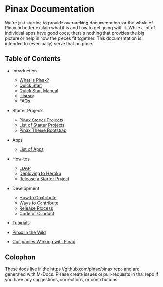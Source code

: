 # Pinax Documentation

We're just starting to provide overarching documentation for the whole of Pinax to better explain what it is and how to get going with it. While a lot of individual apps have good docs, there's nothing that provides the big picture or help in how the pieces fit together. This documentation is intended to (eventually) serve that purpose.


## Table of Contents

  * Introduction
    * [What is Pinax?](what_is_pinax.md)
    * [Quick Start](quick_start.md)
    * [Quick Start Manual](quick_start_manual.md)
    * [History](history.md)
    * [FAQs](faq.md)
  * Starter Projects
    * [Pinax Starter Projects](pinax_starter_projects.md)
    * [List of Starter Projects](starter_project_list.md)
    * [Pinax Theme Bootstrap](pinax_theme_bootstrap.md)
  * Apps
    * [List of Apps](apps_list.md)
  * How-tos
    * [LDAP](how-tos/ldap.md)
    * [Deploying to Heroku](how-tos/deploy-to-heroku.md)
    * [Release a Starter Project](how-tos/release-starter-project.md)
  * Development
    * [How to Contribute](how_to_contribute.md)
    * [Ways to Contribute](ways_to_contribute.md)
    * [Release Process](release_process.md)
    * [Code of Conduct](code_of_conduct.md)
        
  * [Tutorials](tutorials.md)
  * [Pinax in the Wild](in_the_wild.md)
  * [Companies Working with Pinax](companies_working_with_pinax.md)


## Colophon

These docs live in the <https://github.com/pinax/pinax> repo and are generated with MkDocs. Please create issues or pull-requests in that repo if you have any suggestions, corrections, or contributions.
